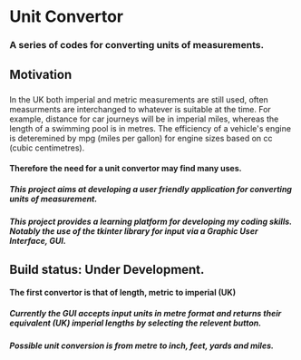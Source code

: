 # **Unit Convertor**  
### A series of codes for converting units of measurements.
## **Motivation**
##### 
In the UK both imperial and metric measurements are still used, often measurments are interchanged to whatever is suitable at the time. 
For example, distance for car journeys will be in imperial miles, whereas the length of a swimming pool is in metres. The efficiency of a vehicle's engine is deteremined by mpg (miles per gallon) for engine sizes based on cc (cubic centimetres).
#### Therefore the need for a unit convertor may find many uses.
##### This project aims at developing a user friendly application for converting units of measurement.
##### This project provides a learning platform for developing my coding skills. Notably the use of the tkinter library for input via a Graphic User Interface, GUI. 
## **Build status:** Under Development. 
#### The first convertor is that of length, metric to imperial (UK)
##### Currently the GUI accepts input units in metre format and returns their equivalent (UK) imperial lengths by selecting the relevent button.
##### Possible unit conversion is from metre to inch, feet, yards and miles.


